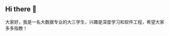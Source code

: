 ## Hi there 👋

<!--
**hopefulautumn/hopefulautumn** is a ✨ _special_ ✨ repository because its `README.md` (this file) appears on your GitHub profile.

Here are some ideas to get you started:

- 🔭 I’m currently working on ...
- 🌱 I’m currently learning ...
- 👯 I’m looking to collaborate on ...
- 🤔 I’m looking for help with ...
- 💬 Ask me about ...
- 📫 How to reach me: ...
- 😄 Pronouns: ...
- ⚡ Fun fact: ...
-->

大家好，我是一名大数据专业的大三学生，兴趣是深度学习和软件工程，希望大家多多指教！
